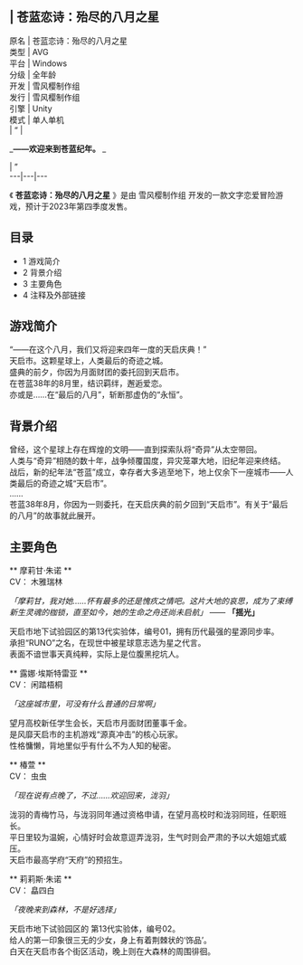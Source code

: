 |  苍蓝恋诗：殆尽的八月之星  
---  
原名  |  苍蓝恋诗：殆尽的八月之星   
类型  |  AVG   
平台  |  Windows   
分级  |  全年龄   
开发  |  雪风樱制作组   
发行  |  雪风樱制作组   
引擎  |  Unity   
模式  |  单人单机   
|  “  | 

_**——欢迎来到苍蓝纪年。** _ </br>

|  ”  
---|---|---  
  
《 **苍蓝恋诗：殆尽的八月之星** 》是由  雪风樱制作组  开发的一款文字恋爱冒险游戏，预计于2023年第四季度发售。

##  目录

  * 1  游戏简介 
  * 2  背景介绍 
  * 3  主要角色 
  * 4  注释及外部链接 

##  游戏简介

“——在这个八月，我们又将迎来四年一度的天启庆典！”  
天启市。这颗星球上，人类最后的奇迹之城。  
盛典的前夕，你因为月面财团的委托回到天启市。  
在苍蓝38年的8月里，结识羁绊，邂逅爱恋。  
亦或是……在“最后的八月”，斩断那虚伪的“永恒”。

##  背景介绍

曾经，这个星球上存在辉煌的文明——直到探索队将“奇异”从太空带回。  
人类与“奇异”相随的数十年，战争倾覆国度，异灾笼罩大地，旧纪年迎来终结。  
战后，新的纪年法“苍蓝”成立，幸存者大多逃至地下，地上仅余下一座城市——人类最后的奇迹之城“天启市”。  
……  
苍蓝38年8月，你因为一则委托，在天启庆典的前夕回到“天启市”。有关于“最后的八月”的故事就此展开。

##  主要角色

** 摩莉甘·朱诺  **  
CV：  木雅瑞林  

_「摩莉甘，我对她……怀有最多的还是愧疚之情吧。这片大地的哀思，成为了束缚新生灵魂的枷锁，直至如今，她的生命之舟还尚未启航」_ —— **「摇光」**  
  
天启市地下试验园区的第13代实验体，编号01，拥有历代最强的星源同步率。  
承担“RUNO”之名，在现世中被星球意志选为星之代言。  
表面不谙世事天真纯粹，实际上是位腹黑挖坑人。

** 露娜·埃斯特雷亚  **  
CV：  闲踏梧桐  

_「这座城市里，可没有什么普通的日常啊」_  
  
望月高校新任学生会长，天启市月面财团董事千金。  
是风靡天启市的主机游戏“源真冲击”的核心玩家。  
性格慵懒，背地里似乎有什么不为人知的秘密。

** 椿萱  **  
CV：  虫虫  

_「现在说有点晚了，不过……欢迎回来，泷羽」_  
  
泷羽的青梅竹马，与泷羽同年通过资格申请，在望月高校时和泷羽同班，任职班长。  
平日里较为温婉，心情好时会故意逗弄泷羽，生气时则会严肃的予以大姐姐式威压。  
天启市最高学府“天府”的预招生。

** 莉莉斯·朱诺  **  
CV：  皛四白  

_「夜晚来到森林，不是好选择」_  
  
天启市地下试验园区的 第13代实验体，编号02。  
给人的第一印象很三无的少女，身上有着荆棘状的‘饰品’。  
白天在天启市各个街区活动，晚上则在大森林的周围徘徊。